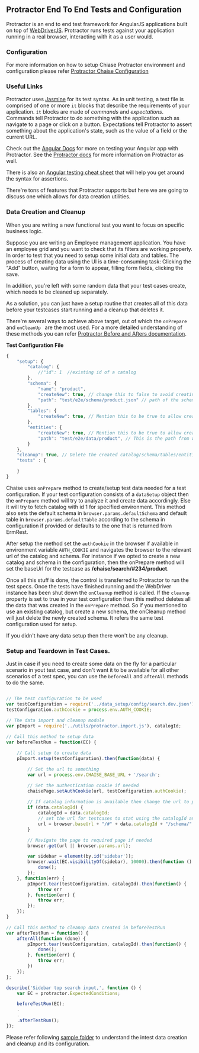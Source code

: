 ## Protractor End To End Tests and Configuration

Protractor is an end to end test framework for AngularJS applications built on top of [WebDriverJS](https://github.com/SeleniumHQ/selenium/wiki/WebDriverJs). Protractor runs tests against your application running in a real browser, interacting with it as a user would.

### Configuration

For more information on how to setup Chiase Protractor environment and configuration please refer [Protractor Chaise Configuration](/doc/protractor.md)

### Useful Links

Protractor uses [Jasmine](http://jasmine.github.io/) for its test syntax. As in unit testing, a test file is comprised of one or more `it` blocks that describe the requirements of your application. `it` blocks are made of *commands* and *expectations*. Commands tell Protractor to do something with the application such as navigate to a page or click on a button. Expectations tell Protractor to assert something about the application's state, such as the value of a field or the current URL.

Check out the [Angular Docs](https://docs.angularjs.org/guide/e2e-testing) for more on testing your Angular app with Protractor. See the [Protractor docs](https://angular.github.io/protractor/#/tutorial) for more information on Protractor as well.

There is also an [Angular testing cheat sheet](https://spagettikoodi.wordpress.com/2015/01/14/angular-testing-cheat-sheet/) that will help you get around the syntax for assertions.

There're tons of features that Protractor supports but here we are going to discuss one which allows for data creation utilities.

### Data Creation and Cleanup

When you are writing a new functional test you want to focus on specific business logic.

Suppose you are writing an Employee management application. You have an employee grid and you want to check that its filters are working properly. In order to test that you need to setup some initial data and tables. The process of creating data using the UI is a time-consuming task: Clicking the "Add" button, waiting for a form to appear, filling form fields, clicking the save.

In addition, you're left with some random data that your test cases create, which needs to be cleaned up separately.

As a solution, you can just have a setup routine that creates all of this data before your testcases start running and a cleanup that deletes it.

There're several ways to achieve above target, out of which the `onPrepare` and `onCleanUp ` are the most used. For a more detailed understanding of these methods you can refer [Protractor Before and Afters documentation](http://timothymartin.azurewebsites.net/protractor-before-and-afters/).

**Test Configuration File**
```javascript
{
    "setup": {
        "catalog": {
            //"id": 1  //existing id of a catalog
        },
        "schema": {
            "name": "product",
            "createNew": true, // change this to false to avoid creating new schema
            "path": "test/e2e/schema/product.json" // path of the schema json file in data_setup folder
        },
        "tables": {
            "createNew": true, // Mention this to be true to allow creating new tables
        },
        "entities": {
            "createNew": true, // Mention this to be true to allow creating new entities
            "path": "test/e2e/data/product", // This is the path from where the json for the entities will be picked for import
        }
    },
    "cleanup": true, // Delete the created catalog/schema/tables/entities created in the setup phase
    "tests" : {

    }
}
```

Chaise uses `onPrepare` method to create/setup test data needed for a test configuration. If your test configuration consists of a `dataSetup` object then the `onPrepare` method will try to analyze it and create data accordingly. Else it will try to fetch catalog with id 1 for specified environment. This method also sets the default schema in `browser.params.defaultSchema` and default table in `browser.params.defaultTable` according to the schema in configuration if provided or defaults to the one that is returned from ErmRest.

After setup the method set the `authCookie` in the browser if available in environment variable `AUTH_COOKIE` and navigates the browser to the relevant url of the catalog and schema. For instance if we opted to create a new catalog and schema in the configuration, then the onPrepare method will set the baseUrl for the testcase as **/chaise/search/#234/product**.

Once all this stuff is done, the control is transferred to Protractor to run the test specs. Once the tests have finished running and the WebDriver instance has been shut down the `onCleanup` method is called. If the `cleanup` property is set to true in your test configuration then this method deletes all the data that was created in the `onPrepare` method. So if you mentioned to use an existing catalog, but create a new schema, the onCleanup method will just delete the newly created schema. It refers the same test configuration used for setup. 

If you didn't have any data setup then there won't be any cleanup.

### Setup and Teardown in Test Cases.

Just in case if you need to create some data on the fly for a particular scenario in yout test case, and don't want it to be available for all other scenarios of a test spec, you can use the `beforeAll` and `afterAll` methods to do the same.

```javascript

// The test configuration to be used
var testConfiguration = require('../data_setup/config/search.dev.json');
testConfiguration.authCookie = process.env.AUTH_COOKIE;

// The data import and cleanup module
var pImport = require('../utils/protractor.import.js'), catalogId;

// Call this method to setup data
var beforeTestRun = function(EC) {
	
	// Call setup to create data
	pImport.setup(testConfiguration).then(function(data) {

		// Set the url to something
        var url = process.env.CHAISE_BASE_URL + '/search';

        // Set the authentication cookie if needed
        chaisePage.setAuthCookie(url, testConfiguration.authCookie);
    	
    	// If catalog information is available then change the url to pint to that catalog and schema if needed
        if (data.catalogId) {
            catalogId = data.catalogId;
            // set the url for testcases to stat using the catalogId and schema that was mentioned in the configuration
            url = browser.baseUrl + "/#" + data.catalogId + "/schema/" + data.schema.name;
        }

        // Navigate the page to required page if needed
        browser.get(url || browser.params.url);

        var sidebar = element(by.id('sidebar'));
        browser.wait(EC.visibilityOf(sidebar), 10000).then(function () {
            done();
        });
    }, function(err) {
        pImport.tear(testConfiguration, catalogId).then(function() {
            throw err
        }, function(err) {
            throw err;
        });
    });
}

// Call this method to cleanup data created in beforeTestRun
var afterTestRun = function() {
    afterAll(function (done) {
        pImport.tear(testConfiguration, catalogId).then(function() {
            done();
        }, function(err) {
            throw err;
        })
    });
};

describe('Sidebar top search input,', function () {
    var EC = protractor.ExpectedConditions;

    beforeTestRun(EC);
    .
    .
    .afterTestRun();
});

```

Please refer following [sample folder](/test/e2e/sample) to understand the intest data creation and cleanup and its configuration. 

